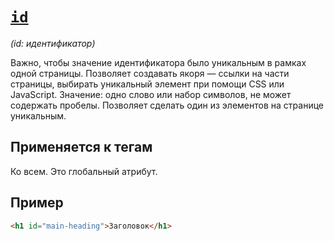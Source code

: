 # [`id`](../index.md)

_(id: идентификатор)_

Важно, чтобы значение идентификатора было уникальным в рамках одной страницы. Позволяет создавать якоря — ссылки на части страницы, выбирать уникальный элемент при помощи CSS или JavaScript. Значение: одно слово или набор символов, не может содержать пробелы. Позволяет сделать один из элементов на странице уникальным.

## Применяется к тегам

Ко всем. Это глобальный атрибут.

## Пример

```html
<h1 id="main-heading">Заголовок</h1>
```
